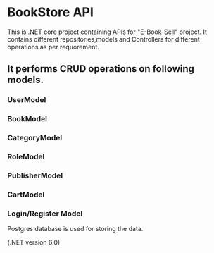 # BookStore API
This is .NET core project containing APIs for "E-Book-Sell" project.
It contains different repositories,models and Controllers for different operations as per requorement.

## It performs CRUD operations on following models.
### UserModel
### BookModel
### CategoryModel
### RoleModel
### PublisherModel
### CartModel
### Login/Register Model

Postgres database is used for storing the data.
 
(.NET version 6.0)
